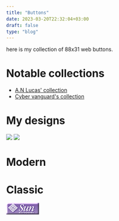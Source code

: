 ```yaml
---
title: "Buttons"
date: 2023-03-20T22:32:04+03:00
draft: false
type: "blog"
---
```


here is my collection of 88x31 web buttons.

# Notable collections
- [A.N Lucas' collection](https://anlucas.neocities.org/88x31Buttons.html)
- [Cyber vanguard's collection](http://cyber.dabamos.de/88x31/)

# My designs
![](/old/visit_logkos_xyz.gif)
![](/visit_logkos_xyz.gif)

# Modern

# Classic
![Sun Microsystems](./img/web_buttons/sun.gif)
